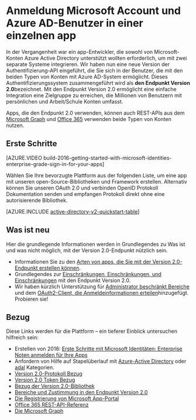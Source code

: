 <properties
    pageTitle="Übersicht über die Version 2.0-Endpunkt | Microsoft Azure"
    description="Eine Einführung in das Erstellen von apps mit sowohl Microsoft Account und Azure-Active Directory-anmelden."
    services="active-directory"
    documentationCenter=""
    authors="dstrockis"
    manager="mbaldwin"
    editor=""/>

<tags
    ms.service="active-directory"
    ms.workload="identity"
    ms.tgt_pltfrm="na"
    ms.devlang="na"
    ms.topic="article"
    ms.date="09/27/2016"
    ms.author="dastrock"/>

# <a name="sign-in-microsoft-account--azure-ad-users-in-a-single-app"></a>Anmeldung Microsoft Account und Azure AD-Benutzer in einer einzelnen app

In der Vergangenheit war ein app-Entwickler, die sowohl von Microsoft-Konten Azure Active Directory unterstützt wollten erforderlich, um mit zwei separate Systeme integrieren.  Wir haben nun eine neue Version der Authentifizierung-API eingeführt, die Sie sich in der Benutzer, die mit den beiden Typen von Konten mit Azure AD-System ermöglicht.  Dieses Authentifizierungssystem zusammengeführt wird als **den Endpunkt Version 2.0**bezeichnet.  Mit den Endpunkt Version 2.0 ermöglicht eine einfache Integration eine Zielgruppe zu erreichen, die Millionen von Benutzern mit persönlichen und Arbeit/Schule Konten umfasst.

Apps, die den Endpunkt 2.0 verwenden, können auch REST-APIs aus dem [Microsoft Graph](https://graph.microsoft.io) und [Office 365](https://msdn.microsoft.com/office/office365/howto/authenticate-Office-365-APIs-using-v2) verwenden beide Typen von Konten nutzen.

<!-- For a quick introduction to the v2.0 endpoint, please view the [Getting Started with Microsoft Identities: Enterprise Grade Sign In For Your Apps](https://azure.microsoft.com/documentation/videos/build-2016-getting-started-with-microsoft-identities-enterprise-grade-sign-in-for-your-apps/) video. -->

## <a name="getting-started"></a>Erste Schritte
[AZURE.VIDEO build-2016-getting-started-with-microsoft-identities-enterprise-grade-sign-in-for-your-apps]

Wählen Sie Ihre bevorzugte Plattform aus der folgenden Liste, um eine app mit unseren open-Source-Bibliotheken und Framework erstellen.  Alternativ können Sie unseren OAuth 2.0 und verbinden OpenID Protokoll Dokumentation senden und empfangen Protokoll direkt ohne eine autorisierende Bibliothek.

<!-- TODO: Finalize this table  -->
[AZURE.INCLUDE [active-directory-v2-quickstart-table](../../includes/active-directory-v2-quickstart-table.md)]

## <a name="whats-new"></a>Was ist neu
Hier die grundlegende Informationen werden in Grundlegendes zu Was ist und was nicht möglich, mit der Version 2.0-Endpunkt nützlich sein.

- Informationen Sie zu den [Arten von apps, die Sie mit der Version 2.0-Endpunkt erstellen können](active-directory-v2-flows.md).
- Grundlegendes zur [Einschränkungen, Einschränkungen, und Einschränkungen](active-directory-v2-limitations.md) mit den Endpunkt Version 2.0.
- Wir haben kürzlich Unterstützung für [Administrator beschränkt Bereiche](active-directory-v2-scopes.md) und dem [OAuth2-Client, die Anmeldeinformationen erteilen](active-directory-v2-protocols-oauth-client-creds.md)hinzugefügt.  Probieren sie!

## <a name="reference"></a>Bezug
Diese Links werden für die Plattform – ein tieferer Einblick untersuchen hilfreich sein:

- Erstellen von 2016: [Erste Schritte mit Microsoft Identitäten: Enterprise Noten anmelden für Ihre Apps](https://azure.microsoft.com/documentation/videos/build-2016-getting-started-with-microsoft-identities-enterprise-grade-sign-in-for-your-apps/)
- Anfordern von Hilfe auf Stapelüberlauf mit [Azure-Active Directory](http://stackoverflow.com/questions/tagged/azure-active-directory) oder [adal](http://stackoverflow.com/questions/tagged/adal) Kategorien.
- [Version 2.0-Protokoll Bezug](active-directory-v2-protocols.md)
- [Version 2.0 Token Bezug](active-directory-v2-tokens.md)
- [Bezug der Version 2.0-Bibliothek](active-directory-v2-libraries.md)
- [Bereiche und Zustimmung in den Endpunkt Version 2.0](active-directory-v2-scopes.md)
- [Die Registrierung von Microsoft App-Portal](https://apps.dev.microsoft.com/?referrer=https://azure.microsoft.com/documentation/articles&deeplink=/appList)
- [Office 365 REST-API-Referenz](https://msdn.microsoft.com/office/office365/howto/authenticate-Office-365-APIs-using-v2)
- [Die Microsoft Graph](https://graph.microsoft.io)